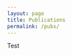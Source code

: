 ```yaml
---
layout: page
title: Publications
permalink: /pubs/
---
```

<object data="/Coburn_Vevea_2015.pdf" width="500" height="500" type='application/pdf'/>

<object data="/Vevea_Coburn_2015.pdf" width="500" height="500" type='application/pdf'/>

Test
